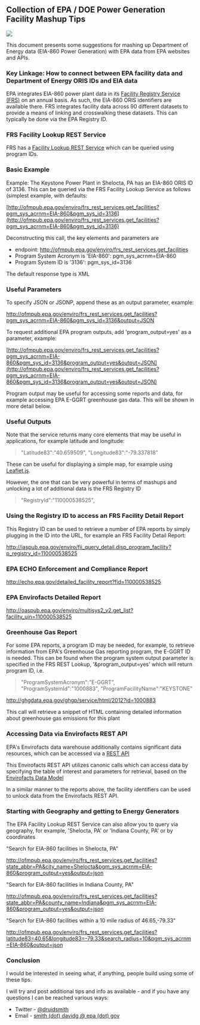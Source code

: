 ## Collection of EPA / DOE Power Generation Facility Mashup Tips

![](http://upload.wikimedia.org/wikipedia/commons/e/e2/DTE_St_Clair.jpg)

This document presents some suggestions for mashing up Department of Energy data (EIA-860 Power Generation) with EPA data from EPA websites and APIs.

### Key Linkage:  How to connect between EPA facility data and Department of Energy ORIS IDs and EIA data

EPA integrates EIA-860 power plant data in its [Facility Registry Service (FRS)](http://epa.gov/frs) on an annual basis.  As such, the EIA-860 ORIS identifiers are available there.  FRS integrates facility data across 90 different datasets to provide a means of linking and crosswalking these datasets.  This can typically be done via the EPA Registry ID.

### FRS Facility Lookup REST Service

FRS has a [Facility Lookup REST Service](http://www.epa.gov/enviro/html/fii/FRS_REST_Services.html) which can be queried using program IDs.  

### Basic Example

Example:  The Keystone Power Plant in Shelocta, PA has an EIA-860 ORIS ID of 3136.
This can be queried via the FRS Facility Lookup Service as follows (simplest example, with defaults:

[http://ofmpub.epa.gov/enviro/frs_rest_services.get_facilities?pgm_sys_acrnm=EIA-860&pgm_sys_id=3136](http://ofmpub.epa.gov/enviro/frs_rest_services.get_facilities?pgm_sys_acrnm=EIA-860&pgm_sys_id=3136)

Deconstructing this call, the key elements and parameters are
- endpoint: http://ofmpub.epa.gov/enviro/frs_rest_services.get_facilities
- Program System Acronym is 'EIA-860': pgm_sys_acrnm=EIA-860
- Program System ID is '3136': pgm_sys_id=3136

The default response type is XML

### Useful Parameters

To specify JSON or JSONP, append these as an output parameter, example:

http://ofmpub.epa.gov/enviro/frs_rest_services.get_facilities?pgm_sys_acrnm=EIA-860&pgm_sys_id=3136&output=JSON

To request additional EPA program outputs, add 'program_output=yes' as a parameter, example:

[http://ofmpub.epa.gov/enviro/frs_rest_services.get_facilities?pgm_sys_acrnm=EIA-860&pgm_sys_id=3136&program_output=yes&output=JSON](http://ofmpub.epa.gov/enviro/frs_rest_services.get_facilities?pgm_sys_acrnm=EIA-860&pgm_sys_id=3136&program_output=yes&output=JSON)

Program output may be useful for accessing some reports and data, for example accessing EPA E-GGRT greenhouse gas data.  This will be shown in more detail below.

### Useful Outputs

Note that the service returns many core elements that may be useful in applications, for example latitude and longitude:

> "Latitude83":"40.659509",
"Longitude83":"-79.337818"

These can be useful for displaying a simple map, for example using [Leaflet.js](http://leafletjs.com/).

However, the one that can be very powerful in terms of mashups and unlocking a lot of additional data is the FRS Registry ID

> "RegistryId":"110000538525",

### Using the Registry ID to access an FRS Facility Detail Report

This Registry ID can be used to retrieve a number of EPA reports by simply plugging in the ID into the URL, for example an FRS Facility Detail Report:

http://iaspub.epa.gov/enviro/fii_query_detail.disp_program_facility?p_registry_id=110000538525

### EPA ECHO Enforcement and Compliance Report

http://echo.epa.gov/detailed_facility_report?fid=110000538525

### EPA Envirofacts Detailed Report

http://oaspub.epa.gov/enviro/multisys2_v2.get_list?facility_uin=110000538525

### Greenhouse Gas Report

For some EPA reports, a program ID may be needed, for example, to retrieve information from EPA's Greenhouse Gas reporting program, the E-GGRT ID is needed.  This can be found when the program system output parameter is specified in the FRS REST Lookup, '&program_output=yes' which will return program ID, i.e.

> "ProgramSystemAcronym":"E-GGRT",
"ProgramSystemId":"1000883",
"ProgramFacilityName":"KEYSTONE"

http://ghgdata.epa.gov/ghgp/service/html/2012?id=1000883

This call will retrieve a snippet of HTML containing detailed information about greenhouse gas emissions for this plant

### Accessing Data via Envirofacts REST API

EPA's Envirofacts data warehouse additionally contains significant data resources, which can be accessed via a [REST API](http://www.epa.gov/enviro/facts/services.html)

This Envirofacts REST API utilizes canonic calls which can access data by specifying the table of interest and parameters for retrieval, based on the [Envirofacts Data Model](http://www.epa.gov/enviro/facts/efovw.html)

In a similar manner to the reports above, the facility identifiers can be used to unlock data from the Envirofacts REST API.

### Starting with Geography and getting to Energy Generators

The EPA Facility Lookup REST Service can also allow you to query via geography, for example, 'Shelocta, PA' or 'Indiana County, PA' or by coordinates

"Search for EIA-860 facilities in Shelocta, PA"

http://ofmpub.epa.gov/enviro/frs_rest_services.get_facilities?state_abbr=PA&city_name=Shelocta&pgm_sys_acrnm=EIA-860&program_output=yes&output=json

"Search for EIA-860 facilities in Indiana County, PA"

http://ofmpub.epa.gov/enviro/frs_rest_services.get_facilities?state_abbr=PA&county_name=Indiana&pgm_sys_acrnm=EIA-860&program_output=yes&output=json

"Search for EIA-860 facilities within a 10 mile radius of 46.65,-79.33"

http://ofmpub.epa.gov/enviro/frs_rest_services.get_facilities?latitude83=40.65&longitude83=-79.33&search_radius=10&pgm_sys_acrnm=EIA-860&output=json

### Conclusion

I would be interested in seeing what, if anything, people build using some of these tips.

I will try and post additional tips and info as available - and if you have any questions I can be reached various ways:

- Twitter - [@druidsmith](twitter.com/druidsmith)
- Email - [smith (dot) davidg @ epa (dot) gov](mailto:smith.davidg@epa.gov)